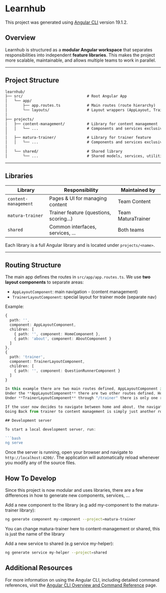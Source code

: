 # Learnhub

This project was generated using [Angular CLI](https://github.com/angular/angular-cli) version 19.1.2.

## Overview

Learnhub is structured as a **modular Angular workspace** that separates responsibilities into independent **feature libraries**. This makes the project more scalable, maintainable, and allows multiple teams to work in parallel.

---

## Project Structure

``` txt
learnhub/
├── src/                             # Root Angular App
│   └── app/
│       ├── app.routes.ts            # Main routes (route hierarchy)
│       └── layouts/                 # Layout wrappers (AppLayout, TrainerLayout)
│
├── projects/
│   ├── content-management/          # Library for content management
│   │   └── ...                      # Components and services exclusive to content management
│
│   ├── matura-trainer/              # Library for trainer feature
│   │   └── ...                      # Components and services exclusive to the matura trainer
│
│   └── shared/                      # Shared library
│       └── ...                      # Shared models, services, utilities
```


---

## Libraries

| Library              | Responsibility                          | Maintained by       |
|----------------------|-----------------------------------------|---------------------|
| `content-management` | Pages & UI for managing content         | Team Content        |
| `matura-trainer`     | Trainer feature (questions, scoring...) | Team MaturaTrainer  |
| `shared`             | Common interfaces, services, ...        | Both teams          |

Each library is a full Angular library and is located under `projects/<name>`.

---

## Routing Structure

The main app defines the routes in `src/app/app.routes.ts`. We use **two layout components** to separate areas:

- `AppLayoutComponent`: main navigation - (content management)
- `TrainerLayoutComponent`: special layout for trainer mode (separate nav)

Example:

```ts
{
  path: '',
  component: AppLayoutComponent,
  children: [
    { path: '', component: HomeComponent },
    { path: 'about', component: AboutComponent }
  ]
},
{
  path: 'trainer',
  component: TrainerLayoutComponent,
  children: [
    { path: '', component: QuestionRunnerComponent }
  ]
}

In this example there are two main routes defined, AppLayoutComponent in "/" and TrainerLayoutComponent in "/trainer"
Under the **AppLayoutComponent** there are two other routes defined, Home through "/" and About through "/about".
Under **TrainerLayoutComponent** through "/trainer" there is only one route defined, QuestionRunner through "/".

If the user now decides to navigate between home and about, the navigation bar **doesn't change**. But if they decide to go to the trainer route, the navigation changes to what is defined in the **TrainerLayoutComponent**!
Going Back from trainer to content management is simply just another routerlink to "/".

## Development server

To start a local development server, run:

```bash
ng serve
```

Once the server is running, open your browser and navigate to `http://localhost:4200/`. The application will automatically reload whenever you modify any of the source files.


## How To Develop

Since this project is now modular and uses libraries, there are a few differences in how to generate new components, services, ...

Add a new component to the library (e.g add my-component to the matura-trainer library):

```bash
ng generate component my-component --project=matura-trainer
```

You can change matura-trainer here to content-management or shared, this is just the name of the library

Add a new service to shared (e.g service my-helper):

```bash
ng generate service my-helper --project=shared
```

## Additional Resources

For more information on using the Angular CLI, including detailed command references, visit the [Angular CLI Overview and Command Reference](https://angular.dev/tools/cli) page.
